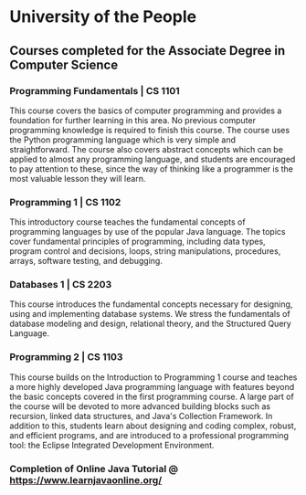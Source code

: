 # University of the People
## Courses completed for the Associate Degree in Computer Science

### Programming Fundamentals | CS 1101
This course covers the basics of computer programming and provides a foundation for further learning in this area. No previous computer programming knowledge is required to finish this course. The course uses the Python programming language which is very simple and straightforward. The course also covers abstract concepts which can be applied to almost any programming language, and students are encouraged to pay attention to these, since the way of thinking like a programmer is the most valuable lesson they will learn.

### Programming 1 | CS 1102
This introductory course teaches the fundamental concepts of programming languages by use of the popular Java language. The topics cover fundamental principles of programming, including data types, program control and decisions, loops, string manipulations, procedures, arrays, software testing, and debugging.

### Databases 1 | CS 2203
This course introduces the fundamental concepts necessary for designing, using and implementing database systems. We stress the fundamentals of database modeling and design, relational theory, and the Structured Query Language.

### Programming 2 | CS 1103
This course builds on the Introduction to Programming 1 course and teaches a more highly developed Java programming language with features beyond the basic concepts covered in the first programming course. A large part of the course will be devoted to more advanced building blocks such as recursion, linked data structures, and Java's Collection Framework. In addition to this, students learn about designing and coding complex, robust, and efficient programs, and are introduced to a professional programming tool: the Eclipse Integrated Development Environment.

### Completion of Online Java Tutorial @ https://www.learnjavaonline.org/
